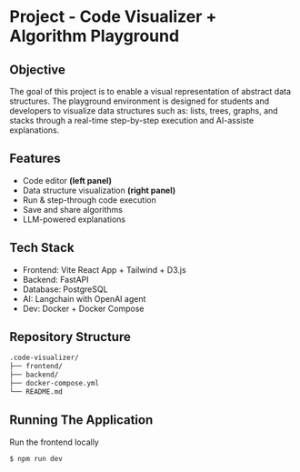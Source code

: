 # Project - Code Visualizer + Algorithm Playground

## Objective
The goal of this project is to enable a visual representation of abstract data structures. The playground environment is designed for students and developers to visualize data structures such as: lists, trees, graphs, and stacks through a real-time step-by-step execution and AI-assiste explanations.

## Features
- Code editor **(left panel)**
- Data structure visualization **(right panel)**
- Run & step-through code execution
- Save and share algorithms
- LLM-powered explanations

## Tech Stack
- Frontend: Vite React App + Tailwind + D3.js
- Backend: FastAPI
- Database: PostgreSQL
- AI: Langchain with OpenAI agent
- Dev: Docker + Docker Compose

## Repository Structure
```bash
.code-visualizer/
├── frontend/      
├── backend/       
├── docker-compose.yml
└── README.md
```

## Running The Application
Run the frontend locally
```bash
$ npm run dev
```